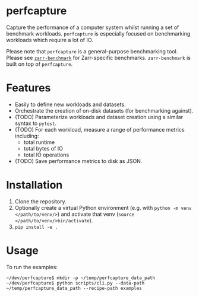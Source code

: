 # perfcapture
Capture the performance of a computer system whilst running a set of benchmark workloads.
`perfcapture` is especially focused on benchmarking workloads which require a lot of IO.

Please note that `perfcapture` is a general-purpose benchmarking tool. Please see
[`zarr-benchmark`](https://github.com/zarr-developers/zarr-benchmark) for Zarr-specific benchmarks.
`zarr-benchmark` is built on top of `perfcapture`.
# Features

* Easily to define new workloads and datasets.
* Orchestrate the creation of on-disk datasets (for benchmarking against).
* (TODO) Parameterize workloads and dataset creation using a similar syntax to `pytest`.
* (TODO) For each workload, measure a range of performance metrics including:
  - total runtime
  - total bytes of IO
  - total IO operations
* (TODO) Save performance metrics to disk as JSON.

# Installation

1. Clone the repository.
2. Optionally create a virtual Python environment (e.g. with `python -m venv </path/to/venv/>`) and 
   activate that venv (`source </path/to/venv/>bin/activate`).
3. `pip install -e .`

# Usage

To run the examples:

```
~/dev/perfcapture$ mkdir -p ~/temp/perfcapture_data_path
~/dev/perfcapture$ python scripts/cli.py --data-path ~/temp/perfcapture_data_path --recipe-path examples
```